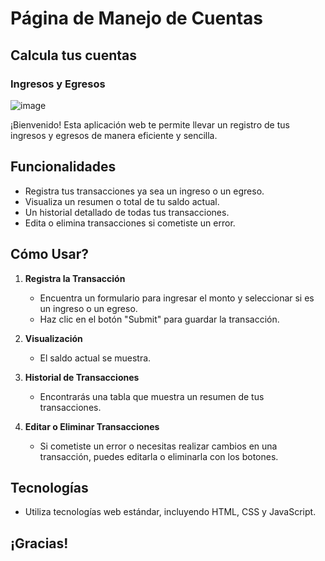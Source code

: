 # Página de Manejo de Cuentas
## Calcula tus cuentas
### Ingresos y Egresos

![image](/home/violeta/Pictures/Screenshot_20230922_194614.png)

¡Bienvenido! Esta aplicación web te permite llevar un registro de tus ingresos y egresos de manera eficiente y sencilla.

## Funcionalidades

- Registra tus transacciones ya sea un ingreso o un egreso.
- Visualiza un resumen o total de tu saldo actual.
- Un historial detallado de todas tus transacciones.
- Edita o elimina transacciones si cometiste un error.

## Cómo Usar?

1. **Registra la Transacción**
   - Encuentra un formulario para ingresar el monto y seleccionar si es un ingreso o un egreso.
   - Haz clic en el botón "Submit" para guardar la transacción.

2. **Visualización**
   - El saldo actual se muestra.
   
3. **Historial de Transacciones**
   - Encontrarás una tabla que muestra un resumen de tus transacciones.
   
5. **Editar o Eliminar Transacciones**
   - Si cometiste un error o necesitas realizar cambios en una transacción, puedes editarla o eliminarla con los botones.

## Tecnologías

- Utiliza tecnologías web estándar, incluyendo HTML, CSS y JavaScript.

## ¡Gracias!
